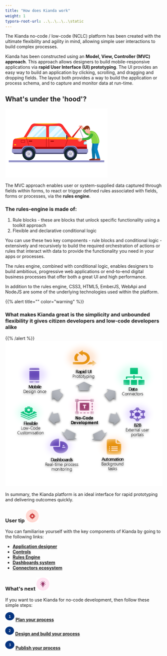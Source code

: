 ```yaml
---
title: "How does Kianda work"
weight: 1
typora-root-url: ..\..\..\..\static
---
```


The Kianda no-code / low-code (NCLC) platform has been created with the ultimate flexibility and agility in mind, allowing simple user interactions to build complex processes.

Kianda has been constructed using an **Model, View, Controller (MVC) approach**. This approach allows designers to build mobile-responsive applications via **rapid User Interface (UI) prototyping**. The UI provides an easy way to build an application by clicking, scrolling, and dragging and dropping fields. The layout both provides a way to build the application or process schema, and to capture and monitor data at run-time.



## What's under the 'hood'?
![Man peering under the hood or bonnet of a car](/images/carhood.png)

The MVC approach enables user or system-supplied data captured through fields within forms, to react or trigger defined rules associated with fields, forms or processes, via the **rules engine**. 

### The **rules-engine** is made of:

1. Rule blocks - these are blocks that unlock specific functionality using a toolkit approach
2. Flexible and declarative conditional logic 

You can use these two key components - rule blocks and conditional logic - extensively and recursively to build the required orchestration of actions or rules that interact with data to provide the functionality you need in your apps or processes.

The rules engine, combined with conditional logic, enables designers to build ambitious, progressive web applications or end-to-end digital business processes that offer both a great UI and high performance.

In addition to the rules engine, CSS3, HTML5, EmberJS, WebApi and NodeJS are some of the underlying technologies used within the platform.

{{% alert title="" color="warning" %}}
### What makes Kianda great is the simplicity and unbounded flexibility it gives citizen developers and low-code developers alike
{{% /alert %}}
![Chart of Kianda benefits](/images/chartgraphic.png)

In summary, the Kianda platform is an ideal interface for rapid prototyping and delivering outcomes quickly.



### User tip ![Target icon](/images/05.png) ###

You can familiarise yourself with the key components of Kianda by going to the following links:

- [**Application designer**](/docs/getting-started/create-first-process/design-and-build/add-forms/designer/)
- [**Controls**](/docs/getting-started/create-first-process/design-and-build/add-controls-and-rules/)
- [**Rules Engine**](/docs/getting-started/create-first-process/plan-your-process/rules/)
- [**Dashboards system**](/docs/getting-started/create-first-process/publish-your-process/dashboards/)
- [**Connectors ecosystem**](/docs/getting-started/create-first-process/design-and-build/connect-your-data/)



### What's next  ![Idea icon](/images/18.png) ###

If you want to use Kianda for no-code development, then follow these simple steps:

![1](/images/one.png)  [**Plan your process**](/docs/getting-started/create-first-process/plan-your-process/) 

![2](/images/two.png)  [**Design and build your process**](/docs/getting-started/create-first-process/design-and-build/)

![3](/images/three.png)  [**Publish your process**](/docs/getting-started/create-first-process/publish-your-process/)







